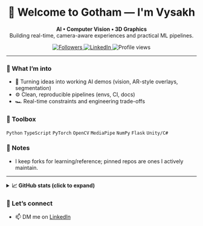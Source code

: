 <!-- Profile README: github.com/vrk7/vrk7 -->
<h1 align="center">🦇 Welcome to Gotham — I'm Vysakh</h1>
<p align="center">
  <b>AI • Computer Vision • 3D Graphics</b><br/>
  Building real-time, camera-aware experiences and practical ML pipelines.
</p>

<p align="center">
  <a href="https://github.com/vrk7" target="_blank" rel="noopener noreferrer">
    <img alt="Followers" src="https://img.shields.io/github/followers/vrk7?label=Follow&style=social">
  </a>
  <a href="https://www.linkedin.com/in/vysakh-ramakrishnan/" target="_blank" rel="noopener noreferrer">
    <img alt="LinkedIn" src="https://img.shields.io/badge/LinkedIn-Vysakh%20Ramakrishnan-blue?logo=linkedin">
  </a>
  <img alt="Profile views" src="https://komarev.com/ghpvc/?username=vrk7&style=flat">
</p>

---

### 🚀 What I’m into
- 🧪 Turning ideas into working AI demos (vision, AR-style overlays, segmentation)
- ⚙️ Clean, reproducible pipelines (envs, CI, docs)
- 🏎️ Real-time constraints and engineering trade-offs

### 🧰 Toolbox
`Python` `TypeScript` `PyTorch` `OpenCV` `MediaPipe` `NumPy` `Flask` `Unity/C#`

### 📌 Notes
- I keep forks for learning/reference; pinned repos are ones I actively maintain.

---

<details>
  <summary><b>📈 GitHub stats (click to expand)</b></summary><br>
  
  <img align="center" src="https://github-readme-stats.vercel.app/api?username=vrk7&show_icons=true&hide_title=true" alt="GitHub stats">
  <br><br>
  <img align="center" src="https://github-readme-stats.vercel.app/api/top-langs/?username=vrk7&layout=compact&hide_title=true" alt="Top languages">
</details>

### 🤝 Let’s connect
- 📫 DM me on <a href="https://www.linkedin.com/in/vysakh-ramakrishnan/" target="_blank" rel="noopener noreferrer">LinkedIn</a>
